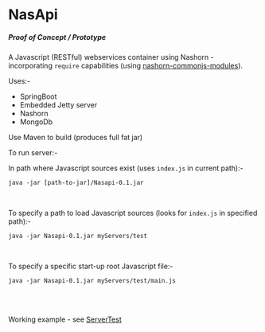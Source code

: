 # NasApi

##### Proof of Concept / Prototype

A Javascript (RESTful) webservices container using Nashorn - incorporating ```require``` capabilities (using [nashorn-commonjs-modules](https://github.com/coveo/nashorn-commonjs-modules)).

Uses:-
* SpringBoot
* Embedded Jetty server
* Nashorn
* MongoDb

Use Maven to build (produces full fat jar)
<br/>

To run server:-

In path where Javascript sources exist (uses ```index.js``` in current path):-
```
java -jar [path-to-jar]/Nasapi-0.1.jar
```
<br/>

To specify a path to load Javascript sources (looks for ```index.js``` in specified path):-
```
java -jar Nasapi-0.1.jar myServers/test
```
<br/>

To specify a specific start-up root Javascript file:-
```
java -jar Nasapi-0.1.jar myServers/test/main.js
```
<br/>
<br/>

Working example - see [ServerTest](./serverTest/index.js)